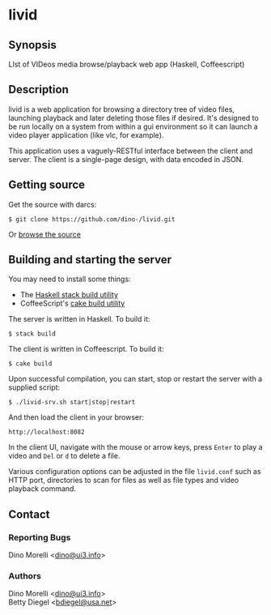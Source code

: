 # livid


## Synopsis

LIst of VIDeos media browse/playback web app (Haskell, Coffeescript)


## Description

livid is a web application for browsing a directory tree of
video files, launching playback and later deleting those files if
desired. It's designed to be run locally on a system from within a
gui environment so it can launch a video player application (like
vlc, for example).

This application uses a vaguely-RESTful interface between the client
and server. The client is a single-page design, with data encoded
in JSON.


## Getting source

Get the source with darcs:

    $ git clone https://github.com/dino-/livid.git

Or [browse the source](https://github.com/dino-/livid)


## Building and starting the server

You may need to install some things:

- The [Haskell stack build utility](https://docs.haskellstack.org/en/stable/install_and_upgrade/)
- CoffeeScript's [cake build utility](https://coffeescript.org/#installation)


The server is written in Haskell. To build it:

    $ stack build

The client is written in Coffeescript. To build it:

    $ cake build

Upon successful compilation, you can start, stop or restart the server with a
supplied script:

    $ ./livid-srv.sh start|stop|restart

And then load the client in your browser:

    http://localhost:8082

In the client UI, navigate with the mouse or arrow keys, press
`Enter` to play a video and `Del` or `d` to delete a file.

Various configuration options can be adjusted in the file
`livid.conf` such as HTTP port, directories to scan for files as
well as file types and video playback command.


## Contact

### Reporting Bugs

Dino Morelli <[dino@ui3.info](mailto:dino@ui3.info)>

### Authors

Dino Morelli <[dino@ui3.info](mailto:dino@ui3.info)>  
Betty Diegel <[bdiegel@usa.net](mailto:bdiegel@usa.net)>
